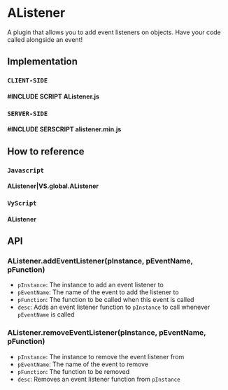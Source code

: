# AListener
A plugin that allows you to add event listeners on objects. Have your code called alongside an event!

## Implementation 

### `CLIENT-SIDE`  
#### #INCLUDE SCRIPT AListener.js  
### `SERVER-SIDE` 
#### #INCLUDE SERSCRIPT alistener.min.js  

## How to reference  
### `Javascript`
#### AListener|VS.global.AListener  
  
### `VyScript`  
#### AListener

## API   

###  AListener.addEventListener(pInstance, pEventName, pFunction)
   - `pInstance`: The instance to add an event listener to  
   - `pEventName`: The name of the event to add the listener to  
   - `pFunction`: The function to be called when this event is called  
   - `desc`: Adds an event listener function to `pInstance` to call whenever `pEventName` is called  

###  AListener.removeEventListener(pInstance, pEventName, pFunction)   
   - `pInstance`: The instance to remove the event listener from  
   - `pEventName`: The name of the event to remove  
   - `pFunction`: The function to be removed  
   - `desc`: Removes an event listener function from `pInstance`   

